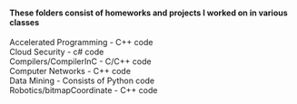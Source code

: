 #### These folders consist of homeworks and projects I worked on in various classes ####


Accelerated Programming - C++ code  
Cloud Security - c# code  
Compilers/CompilerInC - C/C++ code  
Computer Networks - C++ code  
Data Mining - Consists of Python code  
Robotics/bitmapCoordinate - C++ code  

